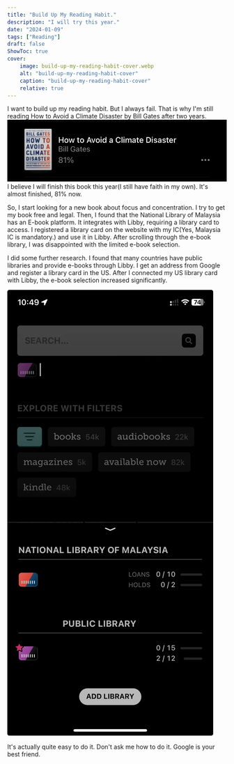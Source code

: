 ```yaml
---
title: "Build Up My Reading Habit."
description: "I will try this year."
date: "2024-01-09"
tags: ["Reading"]
draft: false
ShowToc: true
cover:
    image: build-up-my-reading-habit-cover.webp 
    alt: "build-up-my-reading-habit-cover"
    caption: "build-up-my-reading-habit-cover"
    relative: true
---
```


I want to build up my reading habit. But I always fail. That is why I'm still reading How to Avoid a Climate Disaster by Bill Gates after two years.  
![How to Avoid a Climate Disaster by Bill Gates my reading progress](how-to-avoid-a-climate-disaster-by-bill-gates-reading-progress.webp)
I believe I will finish this book this year(I still have faith in my own). It's almost finished, 81% now. 

So, I start looking for a new book about focus and concentration. I try to get my book free and legal. Then, I found that the National Library of Malaysia has an E-book platform. It integrates with Libby, requiring a library card to access. I registered a library card on the website with my IC(Yes, Malaysia IC is mandatory.) and use it in Libby. After scrolling through the e-book library, I was disappointed with the limited e-book selection.

I did some further research. I found that many countries have public libraries and provide e-books through Libby. I get an address from Google and register a library card in the US. After I connected my US library card with Libby, the e-book selection increased significantly.

![National Library of Malaysia and US Public Library in Libby](national-library-of-malaysia-us-public-library-in-libby.webp)

It's actually quite easy to do it. Don't ask me how to do it. Google is your best friend.